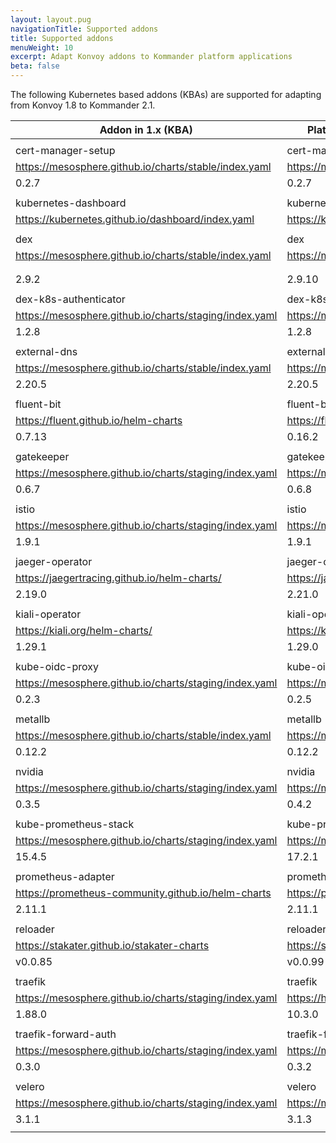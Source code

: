 ```yaml
---
layout: layout.pug
navigationTitle: Supported addons
title: Supported addons
menuWeight: 10
excerpt: Adapt Konvoy addons to Kommander platform applications
beta: false
---
```


<!-- markdownlint-disable MD034 -->

The following Kubernetes based addons (KBAs) are supported for adapting from Konvoy 1.8 to Kommander 2.1.

| Addon in 1.x (KBA) | Platform Application in 2.1 (platform service) |
| --- | --- |
|  |  |
| cert-manager-setup | cert-manager-setup |
| https://mesosphere.github.io/charts/stable/index.yaml | https://mesosphere.github.io/charts/stable/index.yaml |
| 0.2.7 | 0.2.7 |
|  |  |
| kubernetes-dashboard | kubernetes-dashboard |
| https://kubernetes.github.io/dashboard/index.yaml | https://kubernetes.github.io/dashboard/index.yaml |
|  |  |
| dex | dex |
| https://mesosphere.github.io/charts/stable/index.yaml | https://mesosphere.github.io/charts/stable/index.yaml |
|  |  |
|  |  |
| 2.9.2 | 2.9.10 |
|  |  |
| dex-k8s-authenticator | dex-k8s-authenticator |
| https://mesosphere.github.io/charts/staging/index.yaml | https://mesosphere.github.io/charts/staging/index.yaml |
| 1.2.8 | 1.2.8 |
|  |  |
| external-dns | external-dns |
| https://mesosphere.github.io/charts/stable/index.yaml | https://mesosphere.github.io/charts/stable/index.yaml |
| 2.20.5 | 2.20.5 |
|  |  |
| fluent-bit | fluent-bit |
| https://fluent.github.io/helm-charts | https://fluent.github.io/helm-charts |
| 0.7.13 | 0.16.2 |
|  |  |
| gatekeeper | gatekeeper |
| https://mesosphere.github.io/charts/staging/index.yaml | https://mesosphere.github.io/charts/staging/index.yaml |
| 0.6.7 | 0.6.8 |
|  |  |
| istio | istio |
| https://mesosphere.github.io/charts/staging/index.yaml | https://mesosphere.github.io/charts/staging/index.yaml |
| 1.9.1 | 1.9.1 |
|  |  |
| jaeger-operator | jaeger-operator |
| https://jaegertracing.github.io/helm-charts/ | https://jaegertracing.github.io/helm-charts/ |
| 2.19.0 | 2.21.0 |
|  |  |
| kiali-operator | kiali-operator |
| https://kiali.org/helm-charts/ | https://kiali.org/helm-charts/ |
| 1.29.1 | 1.29.0 |
|  |  |
| kube-oidc-proxy | kube-oidc-proxy |
| https://mesosphere.github.io/charts/staging/index.yaml | https://mesosphere.github.io/charts/staging/index.yaml |
| 0.2.3 | 0.2.5 |
|  |  |
| metallb | metallb |
| https://mesosphere.github.io/charts/stable/index.yaml | https://mesosphere.github.io/charts/stable/index.yaml |
| 0.12.2 | 0.12.2 |
|  |  |
| nvidia | nvidia |
| https://mesosphere.github.io/charts/staging/index.yaml | https://mesosphere.github.io/charts/staging/index.yaml |
| 0.3.5 | 0.4.2 |
|  |  |
| kube-prometheus-stack | kube-prometheus-stack |
| https://mesosphere.github.io/charts/staging/index.yaml | https://mesosphere.github.io/charts/staging/index.yaml |
| 15.4.5 | 17.2.1 |
|  |  |
| prometheus-adapter | prometheus-adapter |
| https://prometheus-community.github.io/helm-charts | https://prometheus-community.github.io/helm-charts |
| 2.11.1 | 2.11.1 |
|  |  |
| reloader | reloader |
| https://stakater.github.io/stakater-charts | https://stakater.github.io/stakater-charts |
| v0.0.85 | v0.0.99 |
|  |  |
| traefik | traefik |
| https://mesosphere.github.io/charts/staging/index.yaml | https://helm.traefik.io/traefik |
| 1.88.0 | 10.3.0 |
|  |  |
| traefik-forward-auth | traefik-forward-auth |
| https://mesosphere.github.io/charts/staging/index.yaml | https://mesosphere.github.io/charts/staging/index.yaml |
| 0.3.0 | 0.3.2 |
|  |  |
| velero | velero |
| https://mesosphere.github.io/charts/staging/index.yaml | https://mesosphere.github.io/charts/staging/index.yaml |
| 3.1.1 | 3.1.3 |
|  |  |

